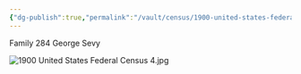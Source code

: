 ```yaml
---
{"dg-publish":true,"permalink":"/vault/census/1900-united-states-federal-census-3/","tags":["Lana-Walker"]}
---
```


Family 284
George Sevy

![1900 United States Federal Census 4.jpg](/img/user/assets/1900%20United%20States%20Federal%20Census%204.jpg)